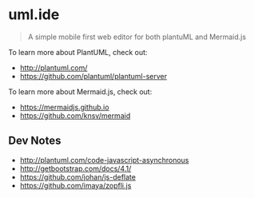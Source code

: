 # uml.ide

> A simple mobile first web editor for both plantuML and Mermaid.js

To learn more about PlantUML, check out:

- http://plantuml.com/
- https://github.com/plantuml/plantuml-server

To learn more about Mermaid.js, check out:

- https://mermaidjs.github.io
- https://github.com/knsv/mermaid

## Dev Notes

- http://plantuml.com/code-javascript-asynchronous
- http://getbootstrap.com/docs/4.1/
- https://github.com/johan/js-deflate
- https://github.com/imaya/zopfli.js
